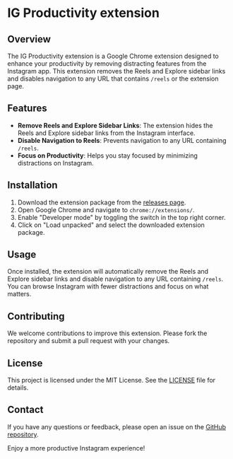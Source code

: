 # IG Productivity extension

## Overview

The IG Productivity extension is a Google Chrome extension designed to enhance your productivity by removing distracting features from the Instagram app. This extension removes the Reels and Explore sidebar links and disables navigation to any URL that contains `/reels` or the extension page.

## Features

- **Remove Reels and Explore Sidebar Links**: The extension hides the Reels and Explore sidebar links from the Instagram interface.
- **Disable Navigation to Reels**: Prevents navigation to any URL containing `/reels`.
- **Focus on Productivity**: Helps you stay focused by minimizing distractions on Instagram.

## Installation

1. Download the extension package from the [releases page](#).
2. Open Google Chrome and navigate to `chrome://extensions/`.
3. Enable "Developer mode" by toggling the switch in the top right corner.
4. Click on "Load unpacked" and select the downloaded extension package.

## Usage

Once installed, the extension will automatically remove the Reels and Explore sidebar links and disable navigation to any URL containing `/reels`. You can browse Instagram with fewer distractions and focus on what matters.

## Contributing

We welcome contributions to improve this extension. Please fork the repository and submit a pull request with your changes.

## License

This project is licensed under the MIT License. See the [LICENSE](#) file for details.

## Contact

If you have any questions or feedback, please open an issue on the [GitHub repository](#).

Enjoy a more productive Instagram experience!
